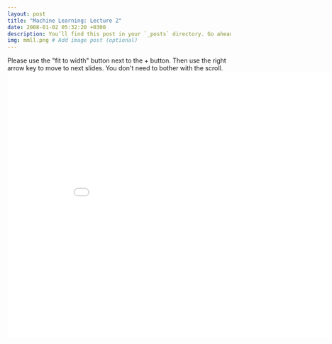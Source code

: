```yaml
---
layout: post
title: "Machine Learning: Lecture 2"
date: 2008-01-02 05:32:20 +0300
description: You’ll find this post in your `_posts` directory. Go ahead and edit it and re-build the site to see your changes. # Add post description (optional)
img: mmll.png # Add image post (optional)
---
```

Please use the "fit to width" button next to the + button. Then use the right arrow key to move to next slides. You don't need to bother with the scroll.
<embed src="/assets/pdfs/ML_Lecture_2___PAC_Learnability.pdf" width="900px" height="600px" />
